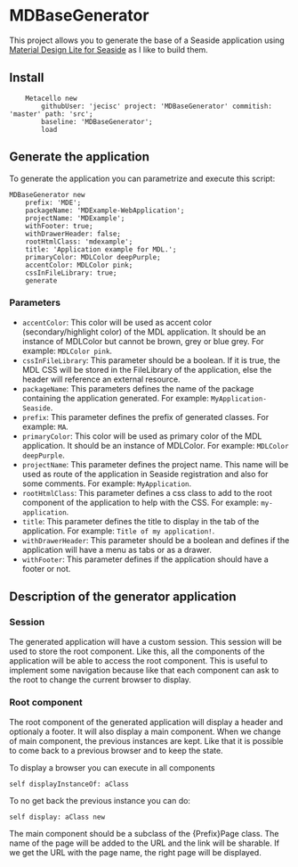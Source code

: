 # MDBaseGenerator

This project allows you to generate the base of a Seaside application using [Material Design Lite for Seaside](https://github.com/DuneSt/MaterialDesignLite) as I like to build them.

## Install

```Smalltalk
    Metacello new
    	githubUser: 'jecisc' project: 'MDBaseGenerator' commitish: 'master' path: 'src';
    	baseline: 'MDBaseGenerator';
    	load
```

## Generate the application

To generate the application you can parametrize and execute this script:

```Smalltalk
MDBaseGenerator new
	prefix: 'MDE';
	packageName: 'MDExample-WebApplication';
	projectName: 'MDExample';
	withFooter: true;
	withDrawerHeader: false;
	rootHtmlClass: 'mdexample';
	title: 'Application example for MDL.';
	primaryColor: MDLColor deepPurple;
	accentColor: MDLColor pink;
	cssInFileLibrary: true;
	generate
```

### Parameters

- `accentColor`: This color will be used as accent color (secondary/highlight color) of the MDL application. It should be an instance of MDLColor but cannot be brown, grey or blue grey. For example: `MDLColor pink`.
- `cssInFileLibrary`: This parameter should be a boolean. If it is true, the MDL CSS will be stored in the FileLibrary of the application, else the header will reference an external resource.
- `packageName`: This parameters defines the name of the package containing the application generated. For example: `MyApplication-Seaside`.
- `prefix`: This parameter defines the prefix of generated classes. For example: `MA`.
- `primaryColor`: This color will be used as primary color of the MDL application. It should be an instance of MDLColor. For example: `MDLColor deepPurple`.
- `projectName`: This parameter defines the project name. This name will be used as route of the application in Seaside registration and also for some comments. For example: `MyApplication`.
- `rootHtmlClass`: This parameter defines a css class to add to the root component of the application to help with the CSS. For example: `my-application`.
- `title`: This parameter defines the title to display in the tab of the application. For example: `Title of my application!`.
- `withDrawerHeader`: This parameter should be a boolean and defines if the application will have a menu as tabs or as a drawer.
- `withFooter`: This parameter defines if the application should have a footer or not.

## Description of the generator application

### Session

The generated application will have a custom session. This session will be used to store the root component. Like this, all the components of the application will be able to access the root component. This is useful to implement some navigation because like that each component can ask to the root to change the current browser to display.

### Root component

The root component of the generated application will display a header and optionaly a footer. It will also display a main component. When we change of main component, the previous instances are kept. Like that it is possible to come back to a previous browser and to keep the state. 

To display a browser you can execute in all components

```Smalltalk
self displayInstanceOf: aClass
```

To no get back the previous instance you can do:

```Smalltalk
self display: aClass new
```

The main component should be a subclass of the {Prefix}Page class. The name of the page will be added to the URL and the link will be sharable. If we get the URL with the page name, the right page will be displayed.

